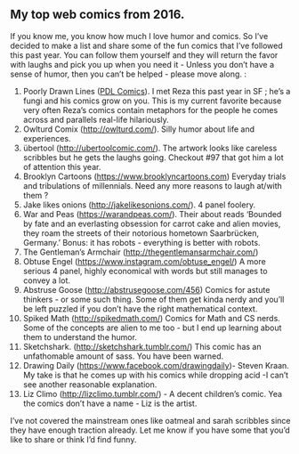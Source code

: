 <!DOCTYPE html>
<html>

<head>
  <meta charset="utf-8">
  <meta name="viewport" content="width=device-width, initial-scale=1.0">
  <title>2016 Web Comics</title>
  <link rel="stylesheet" href="http://app.classeur.io/base-min.css" />
  <script type="text/javascript" src="https://cdn.mathjax.org/mathjax/latest/MathJax.js?config=TeX-AMS_HTML"></script>
</head>

<body>
  <div class="export-container"><h2 id="my-top-web-comics-from-2016.">My top web comics from 2016.</h2>
<p>If you know me, you know how much I love humor and comics. So I’ve decided to make a list and share some of the fun comics that I’ve followed this past year. You can follow them yourself and they will return the favor with laughs and pick you up when you need it - Unless you don’t have a sense of humor, then you can’t be helped - please move along. :</p>
<ol>
<li>Poorly Drawn Lines (<a href="http://poorlydrawnlines.com/">PDL Comics</a>). I met Reza this past year in SF ; he’s a fungi and his comics grow on you. This is my current favorite because very often Reza’s comics contain metaphors for the people he comes across and parallels real-life hilariously.</li>
<li>Owlturd Comix (<a href="http://owlturd.com/">http://owlturd.com/</a>). Silly humor about life and experiences.</li>
<li>übertool (<a href="http://ubertoolcomic.com/">http://ubertoolcomic.com/</a>). The artwork looks like careless scribbles but he gets the laughs going. Checkout #97 that got him a lot of attention this year.</li>
<li>Brooklyn Cartoons (<a href="https://www.brooklyncartoons.com">https://www.brooklyncartoons.com</a>) Everyday trials and tribulations of millennials. Need any more reasons to laugh at/with them ?</li>
<li>Jake likes onions (<a href="http://jakelikesonions.com/">http://jakelikesonions.com/</a>). 4 panel foolery.</li>
<li>War and Peas (<a href="https://warandpeas.com/">https://warandpeas.com/</a>). Their about reads ‘Bounded by fate and an everlasting obsession for carrot cake and alien movies, they roam the streets of their notorious hometown Saarbrücken, Germany.’ Bonus: it has robots - everything is better with robots.</li>
<li>The Gentleman’s Armchair (<a href="http://thegentlemansarmchair.com/">http://thegentlemansarmchair.com/</a>)</li>
<li>Obtuse Engel (<a href="https://www.instagram.com/obtuse_engel/">https://www.instagram.com/obtuse_engel/</a>) A more serious 4 panel, highly economical with words but still manages to convey a lot.</li>
<li>Abstruse Goose (<a href="http://abstrusegoose.com/456">http://abstrusegoose.com/456</a>) Comics for astute thinkers - or some such thing. Some of them get kinda nerdy and you’ll be left puzzled if you don’t have the right mathematical context.</li>
<li>Spiked Math (<a href="http://spikedmath.com/">http://spikedmath.com/</a>) Comics for Math and CS nerds. Some of the concepts are alien to me too - but I end up learning about them to understand the humor.</li>
<li>Sketchshark. (<a href="http://sketchshark.tumblr.com/">http://sketchshark.tumblr.com/</a>) This comic has an unfathomable amount of sass. You have been warned.</li>
<li>Drawing Daily (<a href="https://www.facebook.com/drawingdaily">https://www.facebook.com/drawingdaily</a>)- Steven Kraan. My take is that he comes up with his comics while dropping acid -I can’t see another reasonable explanation.</li>
<li>Liz Climo (<a href="http://lizclimo.tumblr.com/">http://lizclimo.tumblr.com/</a>) - A decent children’s comic. Yea the comics don’t have a name - Liz is the artist.</li>
</ol>
<p>I’ve not covered the mainstream ones like oatmeal and sarah scribbles since they have enough traction already. Let me know if you have some that you’d like to share or think I’d find funny.</p></div>
</body>

</html>
